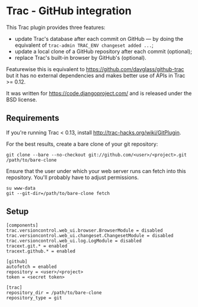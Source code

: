 Trac - GitHub integration
=========================

This Trac plugin provides three features:

- update Trac's database after each commit on GitHub — by doing the equivalent
  of `trac-admin TRAC_ENV changeset added ...`;
- update a local clone of a GitHub repository after each commit (optional);
- replace Trac's built-in browser by GitHub's (optional).

Featurewise this is equivalent to https://github.com/davglass/github-trac but
it has no external dependencies and makes better use of APIs in Trac >= 0.12.

It was written for https://code.djangoproject.com/ and is released under the
BSD license.

Requirements
------------

If you're running Trac < 0.13, install http://trac-hacks.org/wiki/GitPlugin.

For the best results, create a bare clone of your git repository:

    git clone --bare --no-checkout git://github.com/<user>/<project>.git /path/to/bare-clone

Ensure that the user under which your web server runs can fetch into this
repository. You'll probably have to adjust permissions.

    su www-data
    git --git-dir=/path/to/bare-clone fetch

Setup
-----

    [components]
    trac.versioncontrol.web_ui.browser.BrowserModule = disabled
    trac.versioncontrol.web_ui.changeset.ChangesetModule = disabled
    trac.versioncontrol.web_ui.log.LogModule = disabled
    tracext.git.* = enabled
    tracext.github.* = enabled

    [github]
    autofetch = enabled
    repository = <user>/<project>
    token = <secret token>

    [trac]
    repository_dir = /path/to/bare-clone
    repository_type = git
